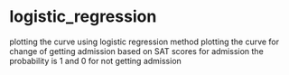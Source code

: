 # logistic_regression

plotting the curve using logistic regression method
plotting the curve for change of getting admission based on SAT scores
for admission the probability is 1 and 0 for not getting admission
